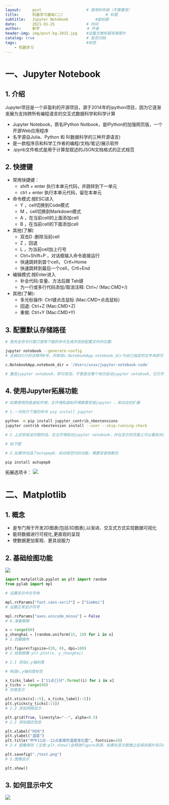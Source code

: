 ```yaml
---
layout:     post                    # 使用的布局（不需要改）
title:      机器学习基础(二)    				# 标题 		  
subtitle:   Jupyter Notebook	 		#副标题
date:       2021-01-25              # 时间
author:     新宇                     # 作者
header-img: img/post-bg-2015.jpg    #这篇文章标题背景图片
catalog: true                       # 是否归档
tags:                               #标签
    - 机器学习
---
```

# 一、Jupyter Notebook

## 1. 介绍 
Jupyter项目是一个非盈利的开源项目，源于2014年的ipython项目，因为它逐渐发展为支持跨所有编程语言的交互式数据科学和科学计算

- Jupyter Notebook，原名IPython Notbook，是IPython的加强网页版，一个开源Web应用程序 
- 名字源自Julia、Python 和 R(数据科学的三种开源语言) 
- 是一款程序员和科学工作者的编程/文档/笔记/展示软件 
- .ipynb文件格式是用于计算型叙述的JSON文档格式的正式规范

## 2. 快捷键
- 常用快捷键： 
	- shift + enter 执行本单元代码，并跳转到下一单元
	- ctrl + enter 执行本单元代码，留在本单元
- 命令模式:按ESC进入
	- Y ，cell切换到Code模式
	- M ，cell切换到Markdown模式 
	- A ，在当前cell的上面添加cell 
	- B ，在当前cell的下面添加cell
- 其他(了解)
	- 双击D :删除当前cell
	- Z ，回退
	- L ，为当前cell加上行号 
	- Ctrl+Shift+P ，对话框输入命令直接运行
	- 快速跳转到首个cell， Crtl+Home
	- 快速跳转到最后一个cell，Crtl+End 
- 编辑模式:按Enter进入
	- 补全代码:变量、方法后跟 Tab键
	- 为一行或多行代码添加/取消注释: Ctrl+/ (Mac:CMD+/) 
- 其他(了解):
	- 多光标操作: Ctrl键点击鼠标 (Mac:CMD+点击鼠标) 
	- 回退: Ctrl+Z (Mac:CMD+Z)
	- 重做: Ctrl+Y (Mac:CMD+Y)

## 3. 配置默认存储路径
```sh
# 首先在命令行窗口使用下面的命令生成并找到配置文件的位置:

jupyter notebook --generate-config
# 去掉261行的注释符#号，并修改c.NotebookApp.notebook_dir为自己指定的文件夹即可

c.NotebookApp.notebook_dir = '/Users/xxxx/jupyter-notebook-code'

# 重启jupyter notebook，即可发现，不管是在哪个地方启动jupyter notebook，它打开的都是 我们指定好的那个目录位置。
```

## 4. 使用Jupyter拓展功能
```sh
# 如果使用的是虚拟环境，主环境和虚拟环境都要安装jupyter ，和对应的扩展

# 1.一次执行下面的命令 pip install jupyter

python -m pip install jupyter_contrib_nbextensions
jupyter contrib nbextension install --user --skip-running-check

# 2.上述安装没问题的话，在主环境启动jupyter notebook，并在显示的页面上可以看到对应的拓展配 置选项卡

# 如下图

# 3.如果你勾选了autopep8，自动规范代码功能，需要安装依赖包

pip install autopep8
```
拓展选项卡：
![](https://tva1.sinaimg.cn/large/008eGmZEly1gmzqj0vpqwj31a00p0dqo.jpg)

# 二、Matplotlib
## 1. 概念
- 是专门用于开发2D图表(包括3D图表),以渐进、交互式方式实现数据可视化
- 能将数据进行可视化,更直观的呈现 
- 使数据更加客观、更具说服力

## 2. 基础绘图功能
![](https://tva1.sinaimg.cn/large/008eGmZEly1gmzv45mp6xj31ku0nywk3.jpg)

```python
import matplotlib.pyplot as plt import random
from pylab import mpl

# 设置显示中文字体 

mpl.rcParams["font.sans-serif"] = ["SimHei"] 
# 设置正常显示符号 

mpl.rcParams["axes.unicode_minus"] = False
# 0.准备数据

x = range(60)
y_shanghai = [random.uniform(15, 18) for i in x]
# 1.创建画布

plt.figure(figsize=(20, 8), dpi=100)
# 2.绘制图像 plt.plot(x, y_shanghai)

# 2.1 添加x,y轴刻度

# 构造x,y轴刻度标签

x_ticks_label = ["11点{}分".format(i) for i in x] 
y_ticks = range(40)
# 刻度显示

plt.xticks(x[::5], x_ticks_label[::5]) 
plt.yticks(y_ticks[::5])
# 2.2 添加网格显示

plt.grid(True, linestyle="--", alpha=0.5)
# 2.3 添加描述信息

plt.xlabel("时间")
plt.ylabel("温度") 
plt.title("中午11点--12点某城市温度变化图", fontsize=20)
# 2.4 图像保存 (注意:plt.show()会释放figure资源，如果在显示图像之后保存图片将只能保存空图片)

plt.savefig("./test.png")
# 3.图像显示 

plt.show()
```

## 3. 如何显示中文
![](https://tva1.sinaimg.cn/large/008eGmZEly1gmzv5fxpo1j30l00jeq4v.jpg)


